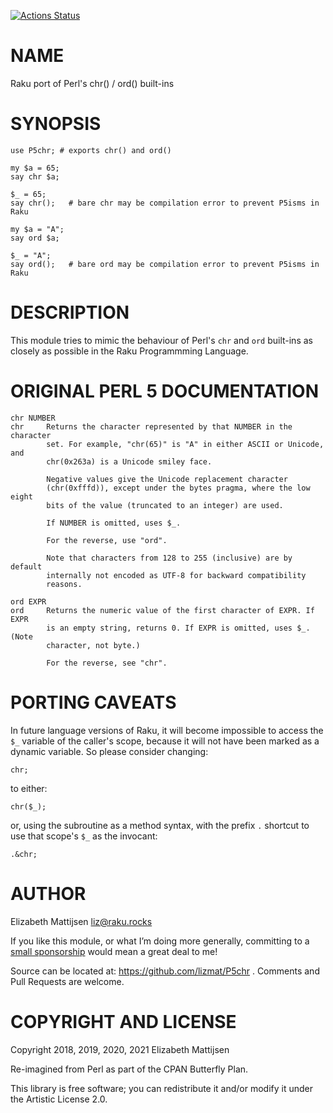 [![Actions Status](https://github.com/lizmat/P5chr/workflows/test/badge.svg)](https://github.com/lizmat/P5chr/actions)

NAME
====

Raku port of Perl's chr() / ord() built-ins

SYNOPSIS
========

    use P5chr; # exports chr() and ord()

    my $a = 65;
    say chr $a;

    $_ = 65;
    say chr();   # bare chr may be compilation error to prevent P5isms in Raku

    my $a = "A";
    say ord $a;

    $_ = "A";
    say ord();   # bare ord may be compilation error to prevent P5isms in Raku

DESCRIPTION
===========

This module tries to mimic the behaviour of Perl's `chr` and `ord` built-ins as closely as possible in the Raku Programmming Language.

ORIGINAL PERL 5 DOCUMENTATION
=============================

    chr NUMBER
    chr     Returns the character represented by that NUMBER in the character
            set. For example, "chr(65)" is "A" in either ASCII or Unicode, and
            chr(0x263a) is a Unicode smiley face.

            Negative values give the Unicode replacement character
            (chr(0xfffd)), except under the bytes pragma, where the low eight
            bits of the value (truncated to an integer) are used.

            If NUMBER is omitted, uses $_.

            For the reverse, use "ord".

            Note that characters from 128 to 255 (inclusive) are by default
            internally not encoded as UTF-8 for backward compatibility
            reasons.

    ord EXPR
    ord     Returns the numeric value of the first character of EXPR. If EXPR
            is an empty string, returns 0. If EXPR is omitted, uses $_. (Note
            character, not byte.)

            For the reverse, see "chr".

PORTING CAVEATS
===============

In future language versions of Raku, it will become impossible to access the `$_` variable of the caller's scope, because it will not have been marked as a dynamic variable. So please consider changing:

    chr;

to either:

    chr($_);

or, using the subroutine as a method syntax, with the prefix `.` shortcut to use that scope's `$_` as the invocant:

    .&chr;

AUTHOR
======

Elizabeth Mattijsen <liz@raku.rocks>

If you like this module, or what I’m doing more generally, committing to a [small sponsorship](https://github.com/sponsors/lizmat/) would mean a great deal to me!

Source can be located at: https://github.com/lizmat/P5chr . Comments and Pull Requests are welcome.

COPYRIGHT AND LICENSE
=====================

Copyright 2018, 2019, 2020, 2021 Elizabeth Mattijsen

Re-imagined from Perl as part of the CPAN Butterfly Plan.

This library is free software; you can redistribute it and/or modify it under the Artistic License 2.0.

